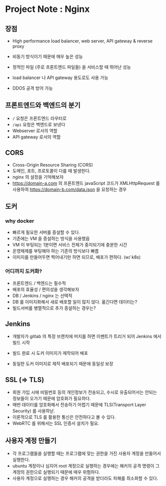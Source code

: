 # Project Note : Nginx

## 장점 

- High performance load balancer, web server, API gateway & reverse proxy

- 비동기 방식이기 때문에 매우 높은 성능 

- 정적인 파일 (주로 프론트엔드 파일들) 을 서비스할 때 뛰어난 성능

- load balancer 나 API  gateway 용도로도 사용 가능 

- DDOS 공격 방어 가능 

## 프론트엔드와 백엔드의 분기 

- `/` 요청은 프론트엔드 라우터로 
- `/api` 요청은 백엔드로 보낸다
- Webserver 로서의 역할
- API gateway 로서의 역할  

## CORS

- Cross-Origin Resource Sharing (CORS)
- 도메인, 포트, 프로토콜이 다를 때 발생한다. 
- nginx 의 설정을 기억해보자 
- https://domain-a.com 의 프론트엔드 javaScript 코드가 XMLHttpRequest 를 사용하여 https://domain-b.com/data.json 을 요청하는 경우 

## 도커 

### why docker

- 빠르게 필요한 서버를 증설할 수 있다. 
- 기존에는 VM 을 증설하는 방식을 사용했음
- VM 이 부팅되는 1분이면 서비스 전체가 중지되기에 충분한 시간
- 운영체제를 부팅해야 하는 기존의 방식보다 빠름
- 이미지를 만들어두면 찍어내기만 하면 되므로, 배포가 편하다. (w/ k8s)

### 어디까지 도커화?

- 프론트엔드 / 백엔드는 필수적
- 배포의 효율성 / 편의성을 생각해보자
- DB / Jenkins / nginx 는 선택적
- DB 를 이미지화해서 새로 배포할 일이 많지 않다. 옮긴다면 데이터는?
- 빌드서버를 병렬적으로 추가 증설하는 경우는?



## Jenkins

- 개발자가 gitlab 의 특정 브랜치에 머지를 하면 이벤트가 트리거 되어 Jenkins 에서 빌드 시작

- 빌드 완료 시 도커 이미지가 제작되어 배포 

- 동일한 도커 이미지로 제작 배포되기 때문에 동일성 보장



## SSL (=> TLS)

- 회원 가입 시에 비밀번호 등의 개인정보가 전송되고, 수시로 유출되어서는 안되는 정보들이 오가기 때문에 암호화가 필요하다. 
- 매번 데이터를 암호화해서 전송하기 어렵기 때문에 TLS(Transport Layer Security) 를 사용하낟. 
- 이론적으로 TLS  를 활용한 통신은 안전하다고 볼 수 있다. 
- WebRTC 를 위해서는 SSL 인증서 설치가 필요.



## 사용자 계정 만들기

- 각 프로그램들을 실행할 때는 프로그램에 맞는 권한을 가진 사용자 계정을 만들어서 실행한다. 
- ubuntu 계정이나 심지어 root 계정으로 실행하는 경우에는 해커의 공격 명령이 그 계정의 권한으로 실행되기 때문에 매우 위험하다. 
- 사용자 계정으로 실행하는 경우 해커의 공격을 받더라도 피해를 최소화할 수 있다. 

